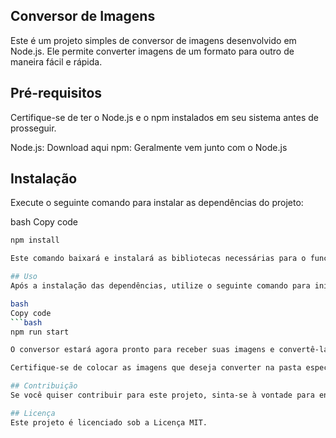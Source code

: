 ## Conversor de Imagens
Este é um projeto simples de conversor de imagens desenvolvido em Node.js. Ele permite converter imagens de um formato para outro de maneira fácil e rápida.

## Pré-requisitos
Certifique-se de ter o Node.js e o npm instalados em seu sistema antes de prosseguir.

Node.js: Download aqui
npm: Geralmente vem junto com o Node.js
## Instalação
Execute o seguinte comando para instalar as dependências do projeto:

bash
Copy code
```bash
npm install

Este comando baixará e instalará as bibliotecas necessárias para o funcionamento do conversor de imagens.

## Uso
Após a instalação das dependências, utilize o seguinte comando para iniciar o conversor de imagens:

bash
Copy code
```bash
npm run start

O conversor estará agora pronto para receber suas imagens e convertê-las para o formato desejado.

Certifique-se de colocar as imagens que deseja converter na pasta específica designada para entrada. O resultado convertido será armazenado na pasta de saída.

## Contribuição
Se você quiser contribuir para este projeto, sinta-se à vontade para enviar pull requests. Toda contribuição é bem-vinda!

## Licença
Este projeto é licenciado sob a Licença MIT.
